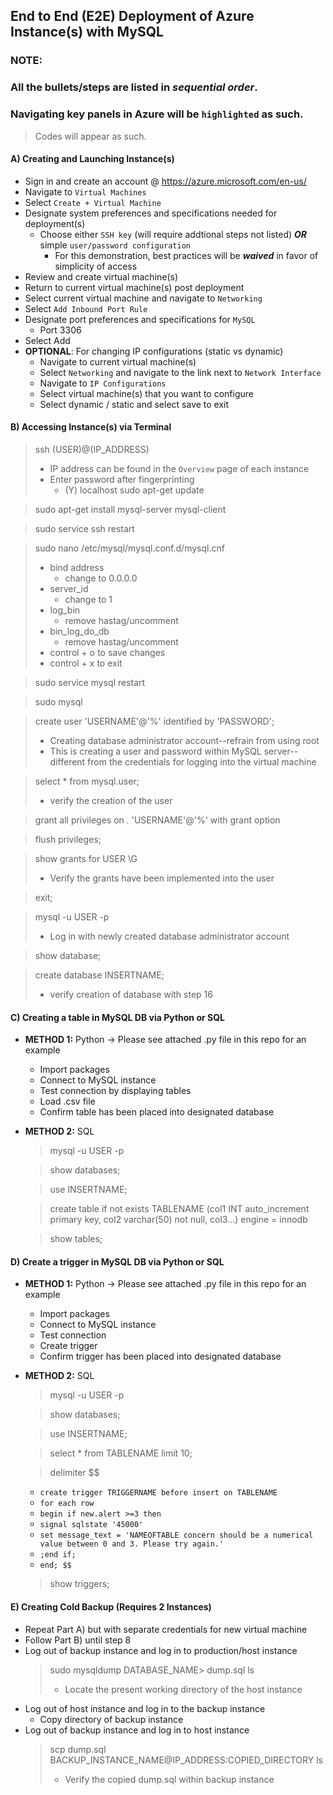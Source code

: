 ## End to End (E2E) Deployment of Azure Instance(s) with MySQL
### **NOTE**: 
### All the bullets/steps are listed in *sequential* *order*.
### Navigating key panels in Azure will be `highlighted` as such. 
> Codes will appear as such. 


#### A) Creating and Launching Instance(s)
* Sign in and create an account @ https://azure.microsoft.com/en-us/ 
* Navigate to `Virtual Machines`
* Select `Create + Virtual Machine` 
* Designate system preferences and specifications needed for deployment(s)
    * Choose either `SSH key` (will require addtional steps not listed) ***OR*** simple `user/password configuration `
        * For this demonstration, best practices will be ***waived*** in favor of simplicity of access 
* Review and create virtual machine(s)
* Return to current virtual machine(s) post deployment
* Select current virtual machine and navigate to `Networking`
* Select `Add Inbound Port Rule `
* Designate port preferences and specifications for `MySQL` 
    * Port 3306 
* Select Add
* **OPTIONAL**: For changing IP configurations (static vs dynamic)
    * Navigate to current virtual machine(s) 
    * Select `Networking` and navigate to the link next to `Network Interface` 
    * Navigate to `IP Configurations `
    * Select virtual machine(s) that you want to configure 
    * Select dynamic / static and select save to exit 

#### B) Accessing Instance(s) via Terminal
> ssh (USER)@(IP_ADDRESS) 
> - IP address can be found in the `Overview` page of each instance 
> - Enter password after fingerprinting 
>   - (Y) localhost 
> sudo apt-get update

> sudo apt-get install mysql-server mysql-client 
    
> sudo service ssh restart  
    
> sudo nano /etc/mysql/mysql.conf.d/mysql.cnf
> - bind address 
>   - change to 0.0.0.0
> - server_id 
>   - change to 1 
> - log_bin 
>   - remove hastag/uncomment 
> - bin_log_do_db 
>   - remove hastag/uncomment
> - control + o to save changes 
> - control + x to exit 

> sudo service mysql restart 

> sudo mysql 

> create user 'USERNAME'@'%' identified by 'PASSWORD'; 
> - Creating database administrator account--refrain from using root
> - This is creating a user and password within MySQL server--different from the credentials for logging into the virtual machine

> select * from mysql.user; 
> - verify the creation of the user 

> grant all privileges on *.* 'USERNAME'@'%' with grant option

> flush privileges; 

> show grants for USER \G
> - Verify the grants have been implemented into the user

> exit;

> mysql -u USER -p 
> - Log in with newly created database administrator account 

> show database; 

> create database INSERTNAME; 
> - verify creation of database with step 16 

#### C) Creating a table in MySQL DB via Python or SQL
* **METHOD 1:** Python -> Please see attached .py file in this repo for an example 
    * Import packages 
    * Connect to MySQL instance 
    * Test connection by displaying tables 
    * Load .csv file 
    * Confirm table has been placed into designated database 
* **METHOD 2:** SQL
    > mysql -u USER -p 

    > show databases; 

    > use INSERTNAME; 

    > create table if not exists TABLENAME (col1 INT auto_increment primary key, col2 varchar(50) not null, col3...) engine = innodb 

    > show tables; 


#### D) Create a trigger in MySQL DB via Python or SQL
* **METHOD 1:** Python -> Please see attached .py file in this repo for an example 
    * Import packages  
    * Connect to MySQL instance 
    * Test connection 
    * Create trigger 
    * Confirm trigger has been placed into designated database 
* **METHOD 2:**  SQL
    > mysql -u USER -p 

    > show databases; 

    > use INSERTNAME; 
    
    > select * from TABLENAME limit 10;

    > delimiter $$
    * `create trigger TRIGGERNAME before insert on TABLENAME`
    * `for each row`
    * `begin if new.alert >=3 then`
    * `signal sqlstate '45000'`
    * `set message_text = 'NAMEOFTABLE concern should be a numerical value between 0 and 3. Please try again.'`
    * `;end if;`
    * `end; $$`

    > show triggers; 


#### E) Creating Cold Backup (Requires 2 Instances)
* Repeat Part A) but with separate credentials for new virtual machine 
* Follow Part B) until step 8 
* Log out of backup instance and log in to production/host instance 
    > sudo mysqldump DATABASE_NAME> dump.sql
    > ls 
    > - Locate the present working directory of the host instance 
* Log out of host instance and log in to the backup instance
    - Copy directory of backup instance
* Log out of backup instance and log in to host instance 
    > scp dump.sql BACKUP_INSTANCE_NAME@IP_ADDRESS:COPIED_DIRECTORY 
    > ls
    > - Verify the copied dump.sql within backup instance 
